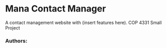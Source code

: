 
# Mana Contact Manager
A contact management website with (insert features here).
COP 4331 Small Project

### Authors: